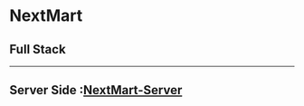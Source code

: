 # NextMart
## Full Stack
---
## Server Side :[NextMart-Server](https://github.com/Rakesh01999/NextMart-Server)
